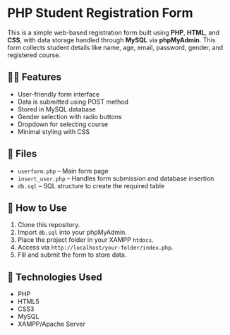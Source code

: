 # PHP Student Registration Form

This is a simple web-based registration form built using **PHP**, **HTML**, and **CSS**, with data storage handled through **MySQL** via **phpMyAdmin**. This form collects student details like name, age, email, password, gender, and registered course.

## 🧑‍💻 Features
- User-friendly form interface
- Data is submitted using POST method
- Stored in MySQL database
- Gender selection with radio buttons
- Dropdown for selecting course
- Minimal styling with CSS

## 📁 Files
- `userform.php` – Main form page
- `insert_user.php` – Handles form submission and database insertion
- `db.sql` – SQL structure to create the required table

## 💾 How to Use
1. Clone this repository.
2. Import `db.sql` into your phpMyAdmin.
3. Place the project folder in your XAMPP `htdocs`.
4. Access via `http://localhost/your-folder/index.php`.
5. Fill and submit the form to store data.

## 🔧 Technologies Used
- PHP
- HTML5
- CSS3
- MySQL
- XAMPP/Apache Server
